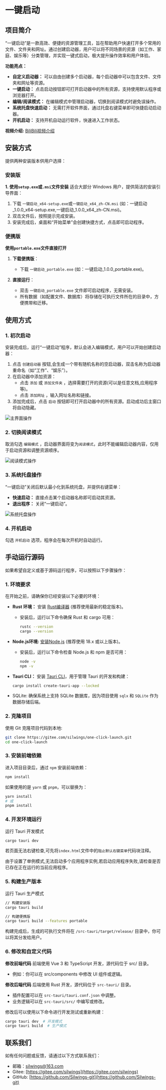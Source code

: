# 一键启动

## 项目简介

“一键启动”是一款高效、便捷的资源管理工具，旨在帮助用户快速打开多个常用的文件、文件夹和网址。通过创建启动器，用户可以将不同场景的资源（如工作、家庭、娱乐等）分类管理，并实现一键式启动，极大提升操作效率和用户体验。

**功能亮点：**

- **自定义启动器：** 可以自由创建多个启动器，每个启动器中可以包含文件、文件夹和网址等资源。
- **一键启动：** 点击启动按钮即可打开启动器中的所有资源，支持使用默认程序或浏览器打开。
- **编辑/阅读模式：** 在编辑模式中管理启动器，切换到阅读模式时避免误操作。
- **系统托盘快速启动：** 无需打开软件界面，通过托盘右键菜单即可快捷启动启动器。
- **开机启动：** 支持开机自动运行软件，快速进入工作状态。

**视频介绍:**
[BiliBili视频介绍](https://www.bilibili.com/video/BV1LgN8ejEsS/)

## 安装方式

提供两种安装版本供用户选择：

### 安装版

**1. 使用`setup.exe`或`.msi`文件安装**
适合大部分 Windows 用户，提供简洁的安装引导界面：

   1. 下载 `一键启动_x64-setup.exe`或`一键启动_x64_zh-CN.msi` (如：一键启动_1.0.0_x64-setup.exe,一键启动_1.0.0_x64_zh-CN.msi)。
   2. 双击文件后，按照提示完成安装。
   3. 安装完成后，桌面和“开始菜单”会创建快捷方式，点击即可启动程序。

### 便携版

**使用`portable.exe`文件直接打开**

1. **下载便携版**：
   - 下载 `一键启动_portable.exe` (如：一键启动_1.0.0_portable.exe)。

2. **直接运行**：
   - 双击 `一键启动_portable.exe` 文件即可启动程序，无需安装。
   - 所有数据（如配置文件、数据库）将存储在可执行文件所在的目录中，方便携带和迁移。

## 使用方式

### 1. 初次启动

安装完成后，运行“一键启动”程序，默认会进入编辑模式，用户可以开始创建启动器：

1. 点击 `创建启动器` 按钮,会生成一个带有随机名称的空启动器，双击名称为启动器重命名（如“工作”、“娱乐”）。
2. 在启动器中添加资源：
   - 点击 `添加` 或 `添加文件夹` ，选择需要打开的资源(可以是任意文档,应用程序等)。
   - 点击 `添加网址` ，输入网址名称和链接。
3. 添加完成后，点击 `启动` 按钮即可打开启动器中的所有资源。启动成功后主窗口将自动隐藏。

![主界面操作](src/assets/home_desc.png)

### 2. 切换阅读模式

取消勾选 `编辑模式` ，启动器界面将变为`阅读模式`，此时不能编辑启动器内容，仅用于启动资源和调整资源顺序。

![阅读模式操作](src/assets/read_mode_desc.png)

### 3. 系统托盘操作

“一键启动”关闭后默认最小化到系统托盘，并提供右键菜单：

- **快速启动：** 直接点击某个启动器名称即可启动其资源。
- **退出程序：** 关闭“一键启动”。

![系统托盘操作](src/assets/tray_desc.png)

### 4. 开机启动

勾选 `开机启动` 选项，程序会在每次开机时自动运行。

## 手动运行源码

如果希望自定义或基于源码运行程序，可以按照以下步骤操作：

### 1. 环境要求

在开始之前，请确保你已经安装以下必要的环境：

- **Rust 环境：** 安装 [Rust编译器](https://www.rust-lang.org/) (推荐使用最新的稳定版本)。
  - 安装后，运行以下命令确保 Rust 和 cargo 可用：

    ```bash
    rustc --version  
    cargo --version 
    ```

- **Node.js环境:** [安装Node.js](https://nodejs.org/) (推荐使用 18.x 或以上版本)。
  - 安装后，运行以下命令检查 Node.js 和 npm 是否可用：
  
    ```bash
    node -v  
    npm -v  
    ```

- **Tauri CLI：** 安装 [Tauri CLI](https://tauri.app/)，用于管理 Tauri 的开发和构建：

    ```bash
    cargo install create-tauri-app --locked
    ```

- SQLite: 确保系统上支持 SQLite 数据库，因为项目使用 `sqlx` 和 `SQLite` 作为数据存储后端。

### 2. 克隆项目

使用 Git 克隆项目代码到本地:

```bash
git clone https://gitee.com/silwings/one-click-launch.git
cd one-click-launch
```

### 3. 安装前端依赖

进入项目目录后，通过 `npm` 安装前端依赖：

```bash
npm install  
```

如果使用的是 `yarn` 或 `pnpm`，可以替换为：

```bash
yarn install  
# 或  
pnpm install  
```

### 4. 开发环境运行

运行 Tauri 开发模式

```bash
cargo tauri dev
```

若页面无法右键检查,可先将`index.html`文件中的`阻止默认右键菜单`代码块注释。

由于设置了单例模式,无法启动多个应用程序实例,若启动应用程序失败,请检查是否已存在正在运行的当前应用程序。

### 5. 构建生产版本

运行 Tauri 生产模式

```bash
// 构建安装版
cargo tauri build

// 构建便携版
cargo tauri build --features portable
```

构建完成后，生成的可执行文件将在 `/src-tauri/target/release/` 目录中，你可以将其分发给用户。

### 6. 修改和自定义代码

**修改前端代码**
前端使用 Vue 3 和 TypeScript 开发，源代码位于 src/ 目录。

- 例如：你可以在 src/components 中修改 UI 组件或逻辑。

**修改后端代码**
后端使用 Rust 开发，源代码位于 `src-tauri/` 目录。

- 插件配置可以在 `src-tauri/tauri.conf.json` 中调整。
- 业务逻辑可以在 `src-tauri/src/` 中编写或修改。

修改后可以使用以下命令进行开发测试或重新构建：

```bash
cargo tauri dev  # 开发模式  
cargo tauri build  # 生产模式  
```

## 联系我们

如有任何问题或反馈，请通过以下方式联系我们：

- 邮箱：<silwings@163.com>
- Gitee: [https://gitee.com/silwings](https://gitee.com/silwings)
- GitHub: [https://github.com/Silwings-git](https://github.com/Silwings-git)
